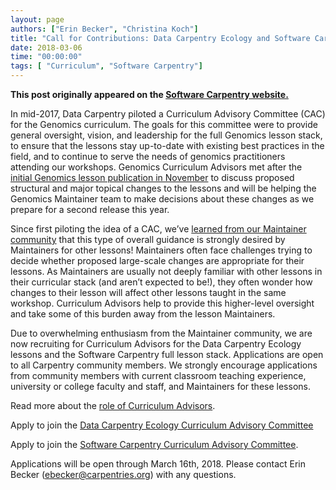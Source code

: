 ```yaml
---
layout: page
authors: ["Erin Becker", "Christina Koch"]
title: "Call for Contributions: Data Carpentry Ecology and Software Carpentry Curriculum Advisory Committees"
date: 2018-03-06
time: "00:00:00"
tags: [ "Curriculum", "Software Carpentry"]
---
```


<p><b>This post originally appeared on the <a href="https://software-carpentry.org/">Software Carpentry website.</a></b></p>

In mid-2017, Data Carpentry piloted a Curriculum Advisory Committee (CAC) for the Genomics curriculum. 
The goals for this committee were to provide general oversight, vision, and leadership for the full Genomics lesson stack, to ensure 
that the lessons stay up-to-date with existing best practices in the field, and to continue to serve the needs of genomics practitioners 
attending our workshops. Genomics Curriculum Advisors met after the 
[initial Genomics lesson publication in November](http://www.datacarpentry.org/blog/genomics-lesson-release/) 
to discuss proposed structural and major topical changes to the lessons and will be helping the Genomics Maintainer team 
to make decisions about these changes as we prepare for a second release this year.

Since first piloting the idea of a CAC, we’ve
[learned from our Maintainer community](http://www.datacarpentry.org/blog/maintainer-report/) that this type of 
overall guidance is strongly desired by Maintainers for other lessons! Maintainers often face challenges trying to 
decide whether proposed large-scale changes are appropriate for their lessons. As Maintainers are usually not deeply
familiar with other lessons in their curricular stack (and aren’t expected to be!), they often wonder how changes to
their lesson will affect other lessons taught in the same workshop. Curriculum Advisors help to provide this higher-level
oversight and take some of this burden away from the lesson Maintainers. 

Due to overwhelming enthusiasm from the Maintainer community, we are now recruiting for Curriculum Advisors for the Data Carpentry 
Ecology lessons and the Software Carpentry full lesson stack. Applications are open to all Carpentry community members. We strongly
encourage applications from community members with current classroom teaching experience, university or college faculty and staff, 
and Maintainers for these lessons. 

Read more about the [role of Curriculum Advisors](https://docs.google.com/document/d/1wIi2CY0fg4LkrlfqbrO47wR-6hR0BE1Qbr5Hu4oeIbg/edit). 

Apply to join the [Data Carpentry Ecology Curriculum Advisory Committee](https://goo.gl/forms/1LKwgq47lCJG9JNZ2)

Apply to join the [Software Carpentry Curriculum Advisory Committee](https://goo.gl/forms/U1RylBhV2HSIVNJg2).

Applications will be open through March 16th, 2018. Please contact Erin Becker (ebecker@carpentries.org) with any questions. 

